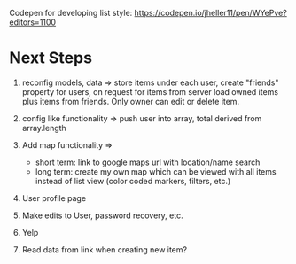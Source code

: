 Codepen for developing list style: https://codepen.io/jheller11/pen/WYePve?editors=1100

# Next Steps

1. reconfig models, data => store items under each user, create "friends" property for users, on request for items from server load owned items plus items from friends. Only owner can edit or delete item.

2. config like functionality => push user into array, total derived from array.length

3. Add map functionality =>

   - short term: link to google maps url with location/name search
   - long term: create my own map which can be viewed with all items instead of list view (color coded markers, filters, etc.)

4. User profile page

5. Make edits to User, password recovery, etc.

6. Yelp

7. Read data from link when creating new item?
